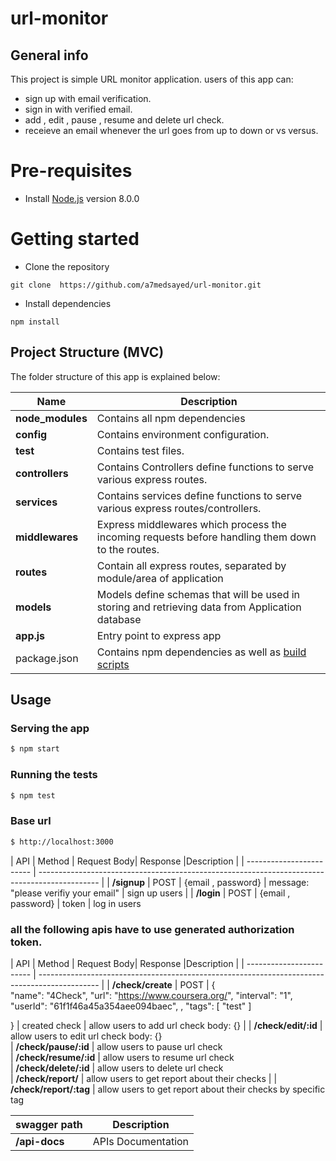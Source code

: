 # url-monitor

## General info
This project is simple URL monitor application.
users of this app can:
* sign up with email verification.
* sign in with verified email.
* add , edit  , pause , resume and delete url check.
* receieve an email whenever the url goes from up to down or vs versus.

# Pre-requisites
- Install [Node.js](https://nodejs.org/en/) version 8.0.0


# Getting started
- Clone the repository
```
git clone  https://github.com/a7medsayed/url-monitor.git
```
- Install dependencies
```
npm install
```
  
 ## Project Structure (MVC)
The folder structure of this app is explained below:

| Name | Description |
| ------------------------ | --------------------------------------------------------------------------------------------- |
| **node_modules**         | Contains all  npm dependencies                                                            |
| **config**                  | Contains  environment configuration.
| **__test__**                 | Contains test files.  |
| **controllers**        | Contains  Controllers define functions to serve various express routes. 
| **services**        | Contains  services define functions to serve various express routes/controllers. 
| **middlewares**      | Express middlewares which process the incoming requests before handling them down to the routes.
| **routes**           | Contain all express routes, separated by module/area of application                       
| **models**           | Models define schemas that will be used in storing and retrieving data from Application database  |
| **app.js**        | Entry point to express app                                                               |
| package.json             | Contains npm dependencies as well as [build scripts](#what-if-a-library-isnt-on-definitelytyped)   | tsconfig.json            | Config settings for compiling source code only written in TypeScript   


## Usage

### Serving the app

```sh
$ npm start
```

### Running the tests

```sh
$ npm test
```

### Base url

```sh
$ http://localhost:3000
```

| API | Method | Request Body| Response |Description |
| ------------------------ | --------------------------------------------------------------------------------------------- |
| **/signup**     |  POST |  {email , password} | message: "please verifiy your email" | sign up users              |
| **/login**      |  POST |  {email , password} | token | log in users  

### all the following apis have to use generated authorization token.

| API | Method | Request Body| Response |Description |
| ------------------------ | --------------------------------------------------------------------------------------------- |
| **/check/create**      | POST |  {    
    "name": "4Check",
    "url": "https://www.coursera.org/",
    "interval": "1",
    "userId": "61f1f46a45a354aee094baec",
    ,
      "tags": [
          "test"
      ]
    
} |        created check      | allow users to add url check   body: {}  |
| **/check/edit/:id**        | allow users to edit url check  body: {}  
| **/check/pause/:id**        | allow users to pause url check   
| **/check/resume/:id**      | allow users to resume url check  
| **/check/delete/:id**           | allow users to delete url check                       
| **/check/report/**           | allow users to get report about their checks     |
| **/check/report/:tag**        | allow users to get report about their checks   by specific tag 


|                  swagger path              |    Description                                                        
| ------------------------ | --------------------------------------------------------------------------------------------- |
| **/api-docs**        | APIs Documentation                                                         |



